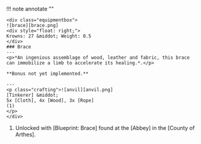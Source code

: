!!! note annotate ""

    <div class="equipmentbox">
    ![brace][brace.png]
    <div style="float: right;">
    Krowns: 27 &middot; Weight: 0.5
    </div>
    ### Brace
    ---
    <p>*An ingenious assemblage of wood, leather and fabric, this brace can immobilize a limb to accelerate its healing.*.</p>

    **Bonus not yet implemented.**

    ---
    <p class="crafting">![anvil][anvil.png] 
    [Tinkerer] &middot; 
    5x [Cloth], 4x [Wood], 3x [Rope]
    (1)
    </p>
    </div>
1. Unlocked with [Blueprint: Brace] found at the [Abbey] in the [County of Arthes].